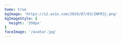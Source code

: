 ```yaml
---
home: true
bgImage: 'https://s2.ax1x.com/2019/07/03/ZNFR3j.png'
bgImageStyle: {
  height: '350px'
}
faceImage: '/avatar.jpg'
---
```

